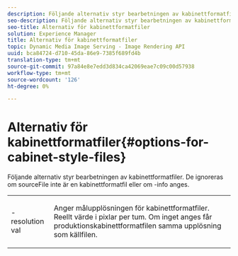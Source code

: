 ```yaml
---
description: Följande alternativ styr bearbetningen av kabinettformatfiler. De ignoreras om sourceFile inte är en kabinettformatfil eller om -info anges.
seo-description: Följande alternativ styr bearbetningen av kabinettformatfiler. De ignoreras om sourceFile inte är en kabinettformatfil eller om -info anges.
seo-title: Alternativ för kabinettformatfiler
solution: Experience Manager
title: Alternativ för kabinettformatfiler
topic: Dynamic Media Image Serving - Image Rendering API
uuid: bca84724-d710-45da-86e9-7385f689fd4b
translation-type: tm+mt
source-git-commit: 97a84e8e7edd3d834ca42069eae7c09c00d57938
workflow-type: tm+mt
source-wordcount: '126'
ht-degree: 0%

---
```



# Alternativ för kabinettformatfiler{#options-for-cabinet-style-files}

Följande alternativ styr bearbetningen av kabinettformatfiler. De ignoreras om sourceFile inte är en kabinettformatfil eller om -info anges.

<table id="simpletable_332B78DDEB6540708844AB54AE321F9B"> 
 <tr class="strow"> 
  <td class="stentry"> <p><span class="codeph">-resolution  <span class="varname"> val</span></span> </p> </td> 
  <td class="stentry"> <p>Anger målupplösningen för kabinettformatfiler. Reellt värde i pixlar per tum. Om inget anges får produktionskabinettformatfilen samma upplösning som källfilen. </p></td> 
 </tr> 
</table>

